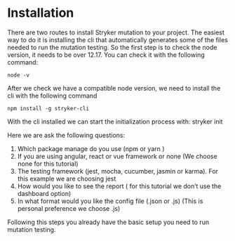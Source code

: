 # Installation

There are two routes to install Stryker mutation to your project. The easiest way to do it is installing the cli that automatically generates some of the files needed to run the mutation testing. So the first step is to check the node version, it needs to be over 12.17. You can check it with the following command:

    node -v

After we check we have a compatible node version, we need to install the cli with the following command

    npm install -g stryker-cli

With the cli installed we can start the initialization process with:
stryker init

Here we are ask the following questions:

<ol>
  <li>
    Which package manage do you use (npm or yarn )
  </li>
  <li>
    If you are using angular, react or vue framework or none (We choose none for this tutorial)
  </li>
  <li>
    The testing framework (jest, mocha, cucumber, jasmin or karma). For this example we are choosing jest
  </li>
  <li>
    How would you like to see the report ( for this tutorial we don’t use the dashboard option)
  </li>

  <li>
   In what format would you like the config file (.json or .js) (This is personal preference we choose .js)
  </li>

</ol>  

Following this steps you already have the basic setup you need to run mutation testing.

